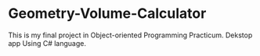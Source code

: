 # Geometry-Volume-Calculator

This is my final project in Object-oriented Programming Practicum. Dekstop app Using C# language.
